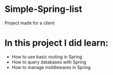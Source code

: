 # Simple-Spring-list
Project made for a client

# In this project I did learn:
- How to use basic routing in Spring
- How to query databases with Spring
- How to manage middlewares in Spring
